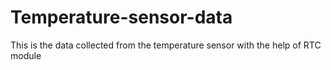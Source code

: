 # Temperature-sensor-data
This is the data collected from the temperature sensor with the help of RTC module
